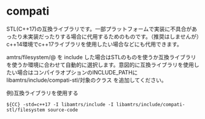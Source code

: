 # compati

STL(C++17)の互換ライブラリです。一部プラットフォームで実装に不具合があったり未実装だったりする場合に代用するためのものです。（推奨はしませんが）c++14環境でc++17ライブラリを使用したい場合などにも代用できます。

amtrs/filesystem/@ を include した場合はSTLのものを使うか互換ライブラリを使うか環境に合わせて自動的に選択します。意図的に互換ライブラリを使用したい場合はコンパイラオプションのINCLUDE_PATHに libamtrs/include/compati-stl/対象のクラス を追加してください。

例)互換ライブラリを使用する

```shell
${CC} -std=c++17 -I libamtrs/include -I libamtrs/include/compati-stl/filesystem source-code
```

